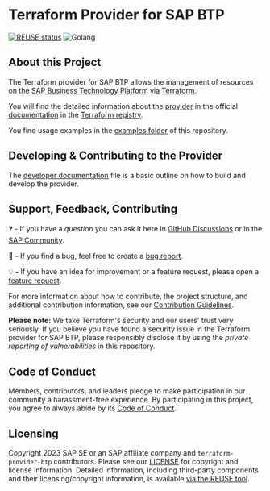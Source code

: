 # Terraform Provider for SAP BTP

[![REUSE status](https://api.reuse.software/badge/github.com/SAP/terraform-provider-btp)](https://api.reuse.software/info/github.com/SAP/terraform-provider-btp)
![Golang](https://img.shields.io/badge/Go-1.20-informational)

## About this Project

The Terraform provider for SAP BTP allows the management of resources on the [SAP Business Technology Platform](https://www.sap.com/products/technology-platform.html) via [Terraform](https://terraform.io/).

You will find the detailed information about the [provider](https://registry.terraform.io/browse/providers) in the official [documentation](https://registry.terraform.io/browse/providers) in the [Terraform registry](https://registry.terraform.io/).

You find usage examples in the [examples folder](./examples/) of this repository.  

## Developing & Contributing to the Provider

The [developer documentation](DEVELOPER.md) file is a basic outline on how to build and develop the provider.

## Support, Feedback, Contributing

❓ - If you have a *question* you can ask it here in [GitHub Discussions](https://github.com/SAP/terraform-provider-btp/discussions/) or in the [SAP Community](https://answers.sap.com/questions/ask.html).

🐞 - If you find a bug, feel free to create a [bug report](https://github.com/SAP/terraform-provider-btp/issues/new?assignees=&labels=bug&template=bug-report.yml&title=%5BBUG%5D+%3Ctitle%3E).

💡 - If you have an idea for improvement or a feature request, please open a [feature request](https://github.com/SAP/terraform-provider-btp/issues/new?assignees=&labels=enhancement&template=feature-request.yml&title=%5BFEATURE+REQUEST%5D+%3Ctitle%3E).

For more information about how to contribute, the project structure, and additional contribution information, see our [Contribution Guidelines](CONTRIBUTING.md).

**Please note:** We take Terraform's security and our users' trust very seriously. If you believe you have found a security issue in the Terraform provider for SAP BTP, please responsibly disclose it by using the *private reporting of vulnerabilities* in this repository.

## Code of Conduct

Members, contributors, and leaders pledge to make participation in our community a harassment-free experience. By participating in this project, you agree to always abide by its [Code of Conduct](https://github.com/SAP/.github/blob/main/CODE_OF_CONDUCT.md).

## Licensing

Copyright 2023 SAP SE or an SAP affiliate company and `terraform-provider-btp` contributors. Please see our [LICENSE](LICENSE) for copyright and license information. Detailed information, including third-party components and their licensing/copyright information, is available [via the REUSE tool](https://api.reuse.software/info/github.com/SAP/terraform-provider-btp).
